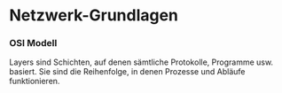 # Netzwerk-Grundlagen

### OSI Modell

Layers sind Schichten, auf denen sämtliche Protokolle, Programme usw. basiert. Sie sind die Reihenfolge, in denen Prozesse und Abläufe funktionieren. 